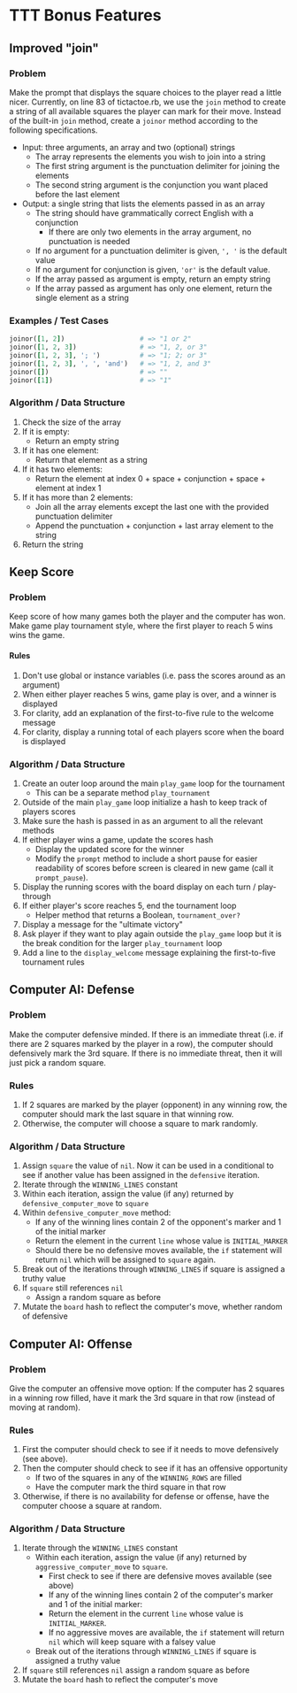 # TTT Bonus Features

## Improved "join"

### Problem

Make the prompt that displays the square choices to the player read a little nicer. Currently, on line 83 of tictactoe.rb, we use the `join` method to create a string of all available squares the player can mark for their move. Instead of the built-in `join` method, create a `joinor` method according to the following specifications.

- Input: three arguments, an array and two (optional) strings
  - The array represents the elements you wish to join into a string
  - The first string argument is the punctuation delimiter for joining the elements
  - The second string argument is the conjunction you want placed before the last element
- Output: a single string that lists the elements passed in as an array
  - The string should have grammatically correct English with a conjunction
    - If there are only two elements in the array argument, no punctuation is needed
  - If no argument for a punctuation delimiter is given, `', '` is the default value
  - If no argument for conjunction is given, `'or'` is the default value.
  - If the array passed as argument is empty, return an empty string
  - If the array passed as argument has only one element, return the single element as a string

### Examples / Test Cases

```ruby
joinor([1, 2])                   # => "1 or 2"
joinor([1, 2, 3])                # => "1, 2, or 3"
joinor([1, 2, 3], '; ')          # => "1; 2; or 3"
joinor([1, 2, 3], ', ', 'and')   # => "1, 2, and 3"
joinor([])                       # => ""
joinor([1])                      # => "1" 
```

### Algorithm / Data Structure

1. Check the size of the array
2. If it is empty:
    - Return an empty string
3. If it has one element:
    - Return that element as a string
4. If it has two elements:
    - Return the element at index 0 + space + conjunction + space + element at index 1
5. If it has more than 2 elements:
    - Join all the array elements except the last one with the provided punctuation delimiter
    - Append the punctuation + conjunction + last array element to the string
6. Return the string

## Keep Score

### Problem

Keep score of how many games both the player and the computer has won. Make game play tournament style, where the first player to reach 5 wins wins the game.

#### Rules

1. Don't use global or instance variables (i.e. pass the scores around as an argument)
2. When either player reaches 5 wins, game play is over, and a winner is displayed
3. For clarity, add an explanation of the first-to-five rule to the welcome message
4. For clarity, display a running total of each players score when the board is displayed

### Algorithm / Data Structure

1. Create an outer loop around the main `play_game` loop for the tournament
    - This can be a separate method `play_tournament`
2. Outside of the main `play_game` loop initialize a hash to keep track of players scores
3. Make sure the hash is passed in as an argument to all the relevant methods
4. If either player wins a game, update the scores hash
    - Display the updated score for the winner
    - Modify the `prompt` method to include a short pause for easier readability of scores before screen is cleared in new game (call it `prompt_pause`).
5. Display the running scores with the board display on each turn / play-through
6. If either player's score reaches 5, end the tournament loop
    - Helper method that returns a Boolean, `tournament_over?`
7. Display a message for the "ultimate victory"
8. Ask player if they want to play again outside the `play_game` loop but it is the break condition for the larger `play_tournament` loop
9. Add a line to the `display_welcome` message explaining the first-to-five tournament rules

## Computer AI: Defense

### Problem

Make the computer defensive minded. If there is an immediate threat (i.e. if there are 2 squares marked by the player in a row), the computer should defensively mark the 3rd square. If there is no immediate threat, then it will just pick a random square.

### Rules

1. If 2 squares are marked by the player (opponent) in any winning row, the computer should mark the last square in that winning row.
2. Otherwise, the computer will choose a square to mark randomly.

### Algorithm / Data Structure

1. Assign `square` the value of `nil`. Now it can be used in a conditional to see if another value has been assigned in the `defensive` iteration.
2. Iterate through the `WINNING_LINES` constant
3. Within each iteration, assign the value (if any) returned by `defensive_computer_move` to `square`
4. Within `defensive_computer_move` method:
    - If any of the winning lines contain 2 of the opponent's marker and 1 of the initial marker
    - Return the element in the current `line` whose value is `INITIAL_MARKER`
    - Should there be no defensive moves available, the `if` statement will return `nil` which will be assigned to `square` again.
5. Break out of the iterations through `WINNING_LINES` if square is assigned a truthy value
6. If `square` still references `nil`
    - Assign a random square as before
7. Mutate the `board` hash to reflect the computer's move, whether random of defensive

## Computer AI: Offense

### Problem

Give the computer an offensive move option: If the computer has 2 squares in a winning row filled, have it mark the 3rd square in that row (instead of moving at random).

### Rules

1. First the computer should check to see if it needs to move defensively (see above). 
2. Then the computer should check to see if it has an offensive opportunity
    - If two of the squares in any of the `WINNING_ROWS` are filled
    - Have the computer mark the third square in that row
3. Otherwise, if there is no availability for defense or offense, have the computer choose a square at random.

### Algorithm / Data Structure

1. Iterate through the `WINNING_LINES` constant
    - Within each iteration, assign the value (if any) returned by `aggressive_computer_move` to `square`.
        - First check to see if there are defensive moves available (see above)
        - If any of the winning lines contain 2 of the computer's marker and 1 of the initial marker:
        - Return the element in the current `line` whose value is `INITIAL_MARKER`.
        - If no aggressive moves are available, the `if` statement will return `nil` which will keep square with a falsey value
    - Break out of the iterations through `WINNING_LINES` if square is assigned a truthy value
2. If `square` still references `nil` assign a random square as before
3. Mutate the `board` hash to reflect the computer's move
